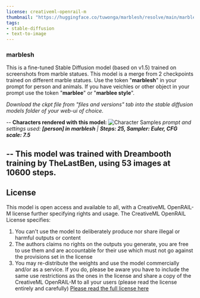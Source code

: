```yaml
---
license: creativeml-openrail-m
thumbnail: "https://huggingface.co/tuwonga/marblesh/resolve/main/marblesh_prev.jpg"
tags:
- stable-diffusion
- text-to-image
---
```

### marblesh
This is a fine-tuned Stable Diffusion model (based on v1.5) trained on screenshots from marble statues. This model is a merge from 2 checkpoints trained on different marble statues. Use the token "**marblesh**" in your prompt for person and animals. If you have veichles or other object in your prompt use the token "**marblee**" or "**marblee style**".

_Download the ckpt file from "files and versions" tab into the stable diffusion models folder of your web-ui of choice._

--
**Characters rendered with this model:**
![Character Samples](https://huggingface.co/tuwonga/marblesh/resolve/main/marblesh_prev.jpg)
  _prompt and settings used: **[person] in marblesh** | **Steps: 25, Sampler: Euler, CFG scale: 7.5**_
  
--
This model was trained with Dreambooth training by TheLastBen, using 53 images at 10600 steps.
--
## License
This model is open access and available to all, with a CreativeML OpenRAIL-M license further specifying rights and usage.
The CreativeML OpenRAIL License specifies: 
1. You can't use the model to deliberately produce nor share illegal or harmful outputs or content 
2. The authors claims no rights on the outputs you generate, you are free to use them and are accountable for their use which must not go against the provisions set in the license
3. You may re-distribute the weights and use the model commercially and/or as a service. If you do, please be aware you have to include the same use restrictions as the ones in the license and share a copy of the CreativeML OpenRAIL-M to all your users (please read the license entirely and carefully)
[Please read the full license here](https://huggingface.co/spaces/CompVis/stable-diffusion-license)